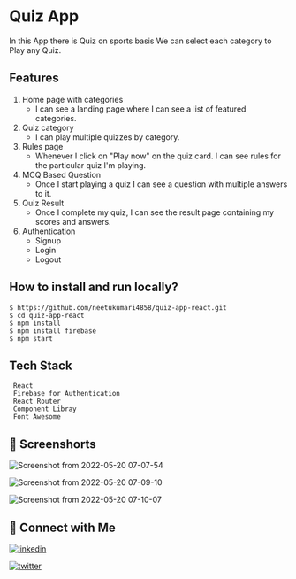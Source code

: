 # Quiz App

In this App there is Quiz on sports basis We can select each category to Play any Quiz.

## Features

1. Home page with categories
   - I can see a landing page where I can see a list of featured categories.
2. Quiz category
   - I can play multiple quizzes by category.
3. Rules page
   - Whenever I click on "Play now" on the quiz card. I can see rules for the particular quiz I'm playing.
4. MCQ Based Question
   - Once I start playing a quiz I can see a question with multiple answers to it.
5. Quiz Result
   - Once I complete my quiz, I can see the result page containing my scores and answers.
6. Authentication
    - Signup
    - Login
    - Logout
## How to install and run locally?
```
$ https://github.com/neetukumari4858/quiz-app-react.git
$ cd quiz-app-react 
$ npm install
$ npm install firebase
$ npm start
```
## Tech Stack
```
 React
 Firebase for Authentication
 React Router
 Component Libray
 Font Awesome
```

## 🔗 Screenshorts

![Screenshot from 2022-05-20 07-07-54](https://user-images.githubusercontent.com/90403664/169433116-aab33959-a4f9-4717-8c77-5a9962507244.png)

![Screenshot from 2022-05-20 07-09-10](https://user-images.githubusercontent.com/90403664/169433131-5780861c-d179-429e-9844-f41c5772fa16.png)

![Screenshot from 2022-05-20 07-10-07](https://user-images.githubusercontent.com/90403664/169433146-158e82c1-baf0-4981-a25f-f718d4f7e550.png)

## 🔗 Connect with Me

[![linkedin](https://img.shields.io/badge/linkedin-0A66C2?style=for-the-badge&logo=linkedin&logoColor=white)](https://www.linkedin.com/in/neetu-kumari-261244227/)

[![twitter](https://img.shields.io/badge/twitter-1DA1F2?style=for-the-badge&logo=twitter&logoColor=white)](https://twitter.com/NeetuKu27618407)
